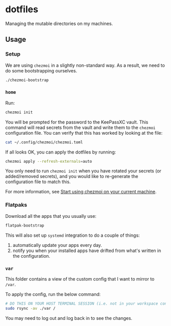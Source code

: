 # dotfiles

Managing the mutable directories on my machines.

## Usage

### Setup

We are using `chezmoi` in a slightly non-standard way. As a result, we need to do some bootstrapping ourselves.

```bash
./chezmoi-bootstrap
```

### `home`

Run:

```bash
chezmoi init
```

You will be prompted for the password to the KeePassXC vault. This command will read secrets from the vault and write them to the `chezmoi` configuration file. You can verify that this has worked by looking at the file:

```bash
cat ~/.config/chezmoi/chezmoi.toml
```

If all looks OK, you can apply the dotfiles by running:

```bash
chezmoi apply --refresh-externals=auto
```

You only need to run `chezmoi init` when you have rotated your secrets (or added/removed secrets), and you would like to re-generate the configuration file to match this.

For more information, see [Start using chezmoi on your current machine](https://www.chezmoi.io/quick-start/#start-using-chezmoi-on-your-current-machine).

### Flatpaks

Download all the apps that you usually use:

```bash
flatpak-bootstrap
```

This will also set up `systemd` integration to do a couple of things:

1. automatically update your apps every day.
2. notify you when your installed apps have drifted from what's written in the configuration.

### `var`

This folder contains a view of the custom config that I want to mirror to `/var`.

To apply the config, run the below command:

```bash
# DO THIS ON YOUR HOST TERMINAL SESSION (i.e. not in your workspace container)
sudo rsync -av ./var /
```

You may need to log out and log back in to see the changes.
